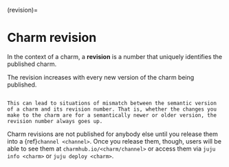 (revision)=
# Charm revision

In the context of a charm, a **revision** is a number that uniquely identifies the published charm.

The revision increases with every new version of the charm being published. 

```{caution}

This can lead to situations of mismatch between the semantic version of a charm and its revision number. That is, whether the changes you make to the charm are for a semantically newer or older version, the revision number always goes up.

```

Charm revisions are not published for anybody else until you release them into a {ref}`channel <channel>`. Once you release them, though, users will be able to see them at `charmhub.io/<charm/channel>` or access them via `juju info <charm>` or `juju deploy <charm>`. 


<!--
 For example, revision `100` of the MongoDB charm has been released to `3.6/edge`, `3.6/candidate`, and `3.6/stable, so a user can see it on Charmhub ([MongoDB channel `5/edge`](https://charmhub.io/mongodb?channel=5/edge)), inspect it via `juju info mongodb` (output below), or deploy it via `juju deploy mongodb --channel 5/edge`.

```text
channels: |
  5/stable:       117  2023-04-20  (117)  12MB  amd64  ubuntu@22.04
  5/candidate:    117  2023-04-20  (117)  12MB  amd64  ubuntu@22.04
  5/beta:         ↑
  5/edge:         118  2023-05-03  (118)  13MB   amd64  ubuntu@22.04
  3.6/stable:     100  2023-04-28  (100)  860kB  amd64  ubuntu@20.04, ubuntu@18.04
  3.6/candidate:  100  2023-04-13  (100)  860kB  amd64  ubuntu@20.04, ubuntu@18.04
  3.6/beta:       ↑
  3.6/edge:       100  2023-02-03  (100)  860kB  amd64  ubuntu@20.04, ubuntu@18.04
```
-->
